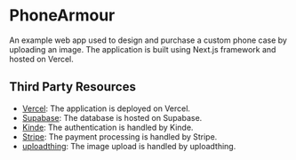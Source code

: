 # PhoneArmour

An example web app used to design and purchase a custom phone case by uploading an image. The application is built using Next.js framework and hosted on Vercel.

## Third Party Resources

- [Vercel](https://vercel.com/): The application is deployed on Vercel.
- [Supabase](https://supabase.com/): The database is hosted on Supabase.
- [Kinde](https://kinde.com/): The authentication is handled by Kinde.
- [Stripe](https://stripe.com/): The payment processing is handled by Stripe.
- [uploadthing](https://uploadthing.com/): The image upload is handled by uploadthing.